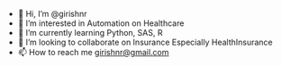 - 👋 Hi, I’m @girishnr
- 👀 I’m interested in Automation on Healthcare
- 🌱 I’m currently learning Python, SAS, R
- 💞️ I’m looking to collaborate on Insurance Especially HealthInsurance
- 📫 How to reach me girishnr@gmail.com

<!---
girishnr/girishnr is a ✨ special ✨ repository because its `README.md` (this file) appears on your GitHub profile.
You can click the Preview link to take a look at your changes.
--->
